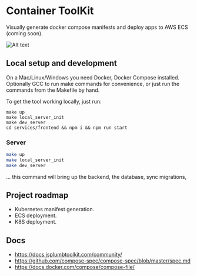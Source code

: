# Container ToolKit

Visually generate docker compose manifests and deploy apps to AWS ECS (coming soon).

![Alt text](https://ctk-public.s3.amazonaws.com/ui.png?raw=true "UI")

## Local setup and development

On a Mac/Linux/Windows you need Docker, Docker Compose installed. Optionally GCC to run make commands for convenience, or just run the commands from the Makefile by hand.

To get the tool working locally,  just run:

```shell script
make up
make local_server_init
make dev_server
cd services/frontend && npm i && npm run start
```

### Server

```bash
make up
make local_server_init
make dev_server
```

... this command will bring up the backend, the database, sync migrations,

## Project roadmap

- Kubernetes manifest generation.
- ECS deployment.
- K8S deployment.

## Docs

- https://docs.jsplumbtoolkit.com/community/
- https://github.com/compose-spec/compose-spec/blob/master/spec.md
- https://docs.docker.com/compose/compose-file/
